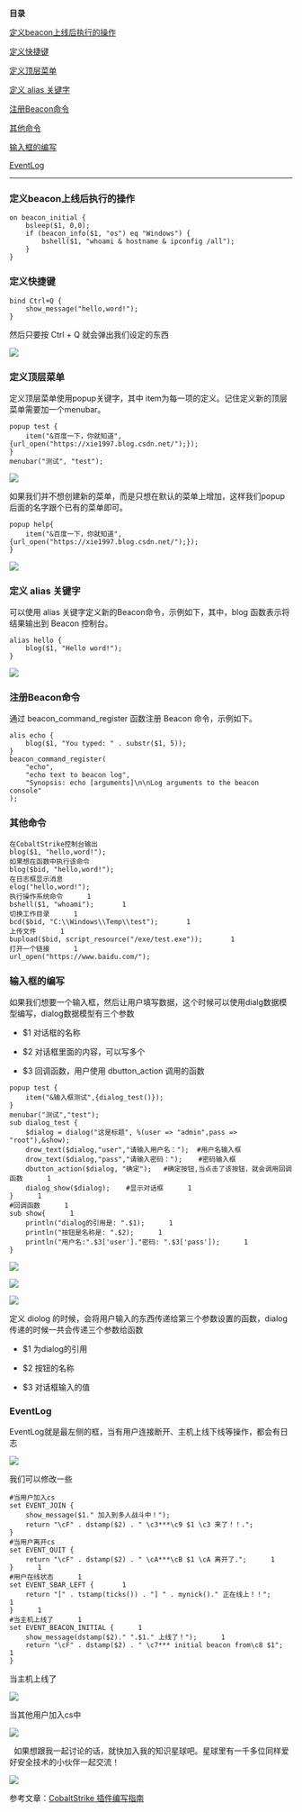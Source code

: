 **目录**

[定义beacon上线后执行的操作](#t0 "定义beacon上线后执行的操作")

[定义快捷键](#t1 "定义快捷键")

[定义顶层菜单](#t2 "定义顶层菜单 ") 

[定义 alias 关键字](#t3 "定义 alias 关键字")

[注册Beacon命令](#t4 "注册Beacon命令")

[其他命令](#t5 "其他命令")

[输入框的编写](#t6 "输入框的编写")

[EventLog](#t7 "EventLog")

* * *

### 定义beacon上线后执行的操作

```
on beacon_initial {      
    bsleep($1, 0,0);      
    if (beacon_info($1, "os") eq "Windows") {      
        bshell($1, "whoami & hostname & ipconfig /all");      
    }      
}
```


### 定义快捷键

```
bind Ctrl+Q {      
    show_message("hello,word!");      
}
```


然后只要按 Ctrl + Q 就会弹出我们设定的东西

![](https://img-blog.csdnimg.cn/20210126224326411.png)

### 定义顶层菜单 

定义顶层菜单使用popup关键字，其中 item为每一项的定义。记住定义新的顶层菜单需要加一个menubar。

```
popup test {      
    item("&百度一下，你就知道",{url_open("https://xie1997.blog.csdn.net/");});      
}      
menubar("测试", "test");
```


![](https://img-blog.csdnimg.cn/20210126225051731.png)

如果我们并不想创建新的菜单，而是只想在默认的菜单上增加，这样我们popup后面的名字跟个已有的菜单即可。

```
popup help{      
    item("&百度一下，你就知道",{url_open("https://xie1997.blog.csdn.net/");});      
}
```


![](https://img-blog.csdnimg.cn/20210126225342406.png)

### 定义 alias 关键字

可以使用 alias 关键字定义新的Beacon命令，示例如下，其中，blog 函数表示将结果输出到 Beacon 控制台。

```
alias hello {      
    blog($1, "Hello word!");      
}
```


![](https://img-blog.csdnimg.cn/20210127175434836.png)

### 注册Beacon命令

通过 beacon\_command\_register 函数注册 Beacon 命令，示例如下。

```
alis echo {      
    blog($1, "You typed: " . substr($1, 5));      
}      
beacon_command_register(      
    "echo",      
    "echo text to beacon log",      
    "Synopsis: echo [arguments]\n\nLog arguments to the beacon console"      
);
```


### 其他命令

```
在CobaltStrike控制台输出      
blog($1, "hello,word!");      
如果想在函数中执行该命令      
blog($bid, "hello,word!");       
在日志框显示消息      
elog("hello,word!");       
执行操作系统命令      1
bshell($1, "whoami");       1
切换工作目录      1
bcd($bid, "C:\\Windows\\Temp\\test");       1
上传文件      1
bupload($bid, script_resource("/exe/test.exe"));       1
打开一个链接      1
url_open("https://www.baidu.com/");
```


### 输入框的编写

如果我们想要一个输入框，然后让用户填写数据，这个时候可以使用dialg数据模型编写，dialog数据模型有三个参数

*   $1 对话框的名称
*   $2 对话框里面的内容，可以写多个
*   $3 回调函数，用户使用 dbutton\_action 调用的函数

```
popup test {      
	item("&输入框测试",{dialog_test()});      
}      
menubar("测试","test");      
sub dialog_test {      
	$dialog = dialog("这是标题", %(user => "admin",pass => "root"),&show);        
	drow_text($dialog,"user","请输入用户名：");  #用户名输入框      
	drow_text($dialog,"pass","请输入密码：");    #密码输入框      
	dbutton_action($dialog, "确定");   #确定按钮,当点击了该按钮，就会调用回调函数      1
	dialog_show($dialog);    #显示对话框      1
}      1
#回调函数      1
sub show{      1
	println("dialog的引用是: ".$1);      1
	println("按钮是名称是: ".$2);      1
	println("用户名:".$3['user']."密码: ".$3['pass']);      1
}
```


![](https://img-blog.csdnimg.cn/20210127181230279.png)

![](https://img-blog.csdnimg.cn/20210127181241795.png)

![](https://img-blog.csdnimg.cn/20210127181727283.png)

定义 diolog 的时候，会将用户输入的东西传递给第三个参数设置的函数，dialog传递的时候一共会传递三个参数给函数

*   $1 为dialog的引用
*   $2 按钮的名称
*   $3 对话框输入的值

### EventLog

EventLog就是最左侧的框，当有用户连接断开、主机上线下线等操作，都会有日志

![](https://img-blog.csdnimg.cn/20210127182536837.png)

我们可以修改一些

```
#当用户加入cs      
set EVENT_JOIN {      
    show_message($1." 加入到多人战斗中！");      
    return "\cF" . dstamp($2) . " \c3***\c9 $1 \c3 来了！！.";      
}       
#当用户离开cs      
set EVENT_QUIT {      
    return "\cF" . dstamp($2) . " \cA***\cB $1 \cA 离开了.";      1
}      1
#用户在线状态      1
set EVENT_SBAR_LEFT {       1
    return "[" . tstamp(ticks()) . "] " . mynick()." 正在线上！！";      1
}      1
#当主机上线了      1
set EVENT_BEACON_INITIAL {      1
    show_message(dstamp($2)." ".$1." 上线了！");      1
    return "\cF" . dstamp($2) . " \c7*** initial beacon from\c8 $1";      1
}
```


当主机上线了

![](https://img-blog.csdnimg.cn/20210127190834609.png)

当其他用户加入cs中

![](https://img-blog.csdnimg.cn/20210127191128241.png?x-oss-process=image/watermark,type_ZmFuZ3poZW5naGVpdGk,shadow_10,text_aHR0cHM6Ly9ibG9nLmNzZG4ubmV0L3FxXzM2MTE5MTky,size_16,color_FFFFFF,t_70)

  如果想跟我一起讨论的话，就快加入我的知识星球吧。星球里有一千多位同样爱好安全技术的小伙伴一起交流！

![](https://img-blog.csdnimg.cn/1219ed79e9ed449d85d27b732cda5ea6.jpg)

参考文章：[CobaltStrike 插件编写指南](https://mp.weixin.qq.com/s/i7QzwMAmUyxoBs0CwcGC-g "CobaltStrike 插件编写指南 ")